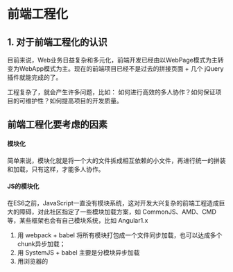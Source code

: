 # 前端工程化

## 1. 对于前端工程化的认识

目前来说，Web业务日益复杂和多元化，前端开发已经由以WebPage模式为主转变为WebApp模式为主。现在的前端项目已经不是过去的拼接页面 + 几个 jQuery 插件就能完成的了。

工程复杂了，就会产生许多问题，比如： 如何进行高效的多人协作？如何保证项目的可维护性？如何提高项目的开发质量。



## 前端工程化要考虑的因素

#### 模块化

简单来说，模块化就是将一个大的文件拆成相互依赖的小文件，再进行统一的拼装和加载，只有这样，才能多人协作。



#### JS的模块化

在ES6之前，JavaScript一直没有模块系统，这对开发大兴复杂的前端工程造成巨大的障碍，对此社区指定了一些模块加载方案，如 CommonJS、AMD、CMD 等，某些框架也会有自己模块系统，比如 Angular1.x

1. 用 webpack + babel 将所有模块打包成一个文件同步加载，也可以达成多个chunk异步加载；
2. 用 SystemJS + babel 主要是分模块异步加载
3. 用浏览器的 <script type="module" > 加载

目前 webpack 远比 SystemJS流行。Safari已经支持用 type = "module" 加载了。



#### CSS的模块化

虽然SASS、LESS、Stylus 等预处理器实现了CSS的文件拆分，但没有解决CSS模块化的一个重要问题： 选择器的全局污染问题。

按道理，一个模块化的文件应该要隐藏内部作用域，只暴露少量接口给使用者。而按照目前预处理器的方式，导入一个CSS模块后，已存在的样式有被覆盖的风险。虽然重写样式是CSS的一个优势，但这并不利于多人协作。



#### 资源的模块化



